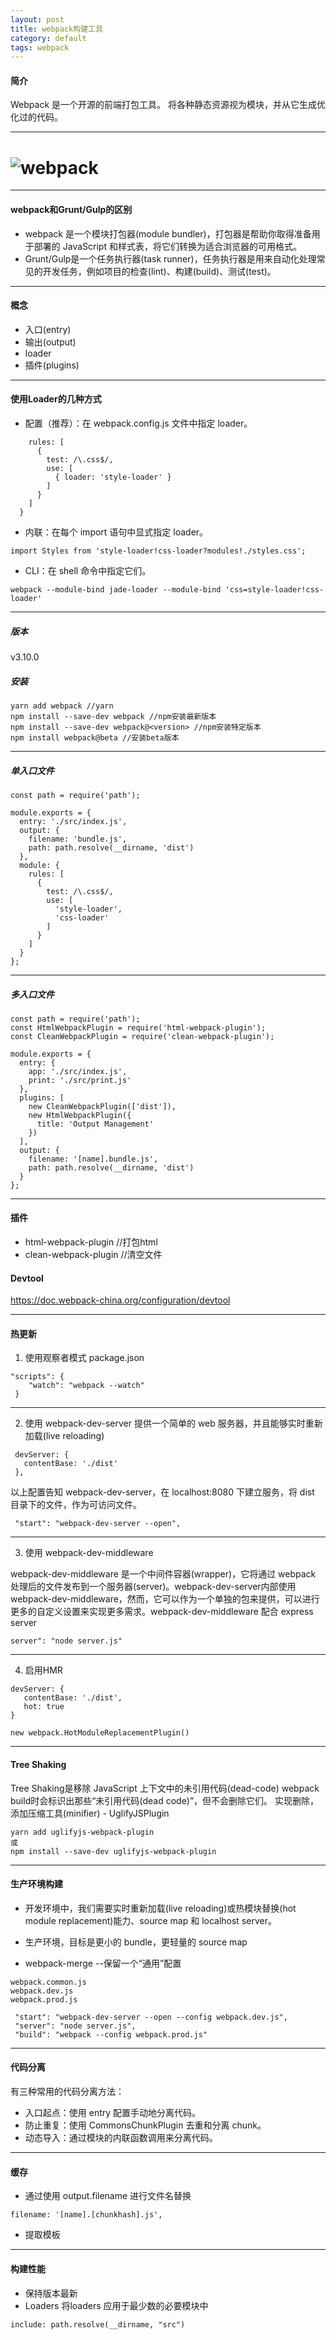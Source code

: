 ```yaml
---
layout: post
title: webpack构建工具
category: default
tags: webpack
---
```



#### 简介
Webpack 是一个开源的前端打包工具。
将各种静态资源视为模块，并从它生成优化过的代码。

---

# ![webpack](https://webpack.github.io/assets/what-is-webpack.png)


<!-- more -->

---

#### webpack和Grunt/Gulp的区别
- webpack 是一个模块打包器(module bundler)，打包器是帮助你取得准备用于部署的 JavaScript 和样式表，将它们转换为适合浏览器的可用格式。
- Grunt/Gulp是一个任务执行器(task runner)，任务执行器是用来自动化处理常见的开发任务，例如项目的检查(lint)、构建(build)、测试(test)。

---

#### 概念
- 入口(entry)
- 输出(output)
- loader
- 插件(plugins)

---
#### 使用Loader的几种方式
- 配置（推荐）：在 webpack.config.js 文件中指定 loader。
```module: {
    rules: [
      {
        test: /\.css$/,
        use: [
          { loader: 'style-loader' }
        ]
      }
    ]
  }

```
- 内联：在每个 import 语句中显式指定 loader。
```
import Styles from 'style-loader!css-loader?modules!./styles.css';
```
- CLI：在 shell 命令中指定它们。
```
webpack --module-bind jade-loader --module-bind 'css=style-loader!css-loader'
```

---

##### 版本
v3.10.0

##### 安装
```
yarn add webpack //yarn
npm install --save-dev webpack //npm安装最新版本
npm install --save-dev webpack@<version> //npm安装特定版本
npm install webpack@beta //安装beta版本
```

---

##### 单入口文件
```
const path = require('path');

module.exports = {
  entry: './src/index.js',
  output: {
    filename: 'bundle.js',
    path: path.resolve(__dirname, 'dist')
  },
  module: {
    rules: [
      {
        test: /\.css$/,
        use: [
          'style-loader',
          'css-loader'
        ]
      }
    ]
  }
};

```

---

##### 多入口文件
```
const path = require('path');
const HtmlWebpackPlugin = require('html-webpack-plugin');
const CleanWebpackPlugin = require('clean-webpack-plugin');

module.exports = {
  entry: {
    app: './src/index.js',
    print: './src/print.js'
  },
  plugins: [
    new CleanWebpackPlugin(['dist']),
    new HtmlWebpackPlugin({
      title: 'Output Management'
    })
  ],
  output: {
    filename: '[name].bundle.js',
    path: path.resolve(__dirname, 'dist')
  }
};

```

---

#### 插件

- html-webpack-plugin  //打包html
- clean-webpack-plugin //清空文件


#### Devtool
https://doc.webpack-china.org/configuration/devtool

---

#### 热更新

1. 使用观察者模式
package.json
```
"scripts": {
    "watch": "webpack --watch"
 }
```
---

2. 使用 webpack-dev-server
提供一个简单的 web 服务器，并且能够实时重新加载(live reloading)
```
 devServer: {
   contentBase: './dist'
 },
```
以上配置告知 webpack-dev-server，在 localhost:8080 下建立服务，将 dist 目录下的文件，作为可访问文件。
```
 "start": "webpack-dev-server --open",
 ```

---

3. 使用 webpack-dev-middleware

webpack-dev-middleware 是一个中间件容器(wrapper)，它将通过 webpack 处理后的文件发布到一个服务器(server)。webpack-dev-server内部使用 webpack-dev-middleware，然而，它可以作为一个单独的包来提供，可以进行更多的自定义设置来实现更多需求。webpack-dev-middleware 配合 express server
```
server": "node server.js"
```

---

4. 启用HMR
```
devServer: {
   contentBase: './dist',
   hot: true
}

new webpack.HotModuleReplacementPlugin()
```
---

#### Tree Shaking

Tree Shaking是移除 JavaScript 上下文中的未引用代码(dead-code)
webpack build时会标识出那些“未引用代码(dead code)”，但不会删除它们。
实现删除，添加压缩工具(minifier) - UglifyJSPlugin
```
yarn add uglifyjs-webpack-plugin
或
npm install --save-dev uglifyjs-webpack-plugin
```
---

#### 生产环境构建
- 开发环境中，我们需要实时重新加载(live reloading)或热模块替换(hot module replacement)能力、source map 和 localhost server。
- 生产环境，目标是更小的 bundle，更轻量的 source map

- webpack-merge --保留一个“通用”配置
```
webpack.common.js
webpack.dev.js
webpack.prod.js
```
```
 "start": "webpack-dev-server --open --config webpack.dev.js",
 "server": "node server.js",
 "build": "webpack --config webpack.prod.js"
```
---

#### 代码分离
有三种常用的代码分离方法：

- 入口起点：使用 entry 配置手动地分离代码。
- 防止重复：使用 CommonsChunkPlugin 去重和分离 chunk。
- 动态导入：通过模块的内联函数调用来分离代码。

---

#### 缓存
- 通过使用 output.filename 进行文件名替换
```
filename: '[name].[chunkhash].js',
```
- 提取模板

---

#### 构建性能

- 保持版本最新
- Loaders
将loaders 应用于最少数的必要模块中
```
include: path.resolve(__dirname, "src")
```


